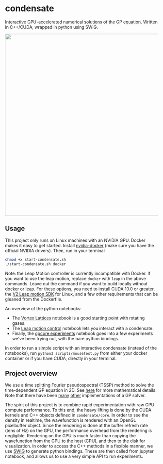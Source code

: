 # condensate
Interactive GPU-accelerated numerical solutions of the GP equation. Written in C++/CUDA, wrapped in python using SWIG.

<p align="center">
  <img src="condensate.gif?raw=true" width="600px">
</p>


## Usage

This project only runs on Linux machines with an NVIDIA GPU. Docker makes it easy to get started. Install [nvidia-docker](https://github.com/NVIDIA/nvidia-docker) (make sure you have the official NVIDIA drivers). Then, run in your terminal

```bash
chmod +x start-condensate.sh
./start-condensate.sh docker
```

Note: the Leap Motion controller is currently incompatible with Docker. If you want to use the leap motion, replace `docker` with `leap` in the above commands. Leave out the command if you want to build locally without docker or leap. For these options, you need to install CUDA 10.0 or greater, the [V2 Leap motion SDK](https://developer.leapmotion.com/setup/desktop) for Linux, and a few other requirements that can be gleaned from the Dockerfile.

An overview of the python notebooks:

- The [Vortex Lattices](notebooks/Vortex%20Lattices.ipynb)  notebook is a good starting point with rotating gases.
- The [Leap motion control](notebooks/Leap%20motion%20control.ipynb) notebook lets you interact with a condensate.
- Finally, the [gpcore experiments](notebooks/gpcore%20experiments.ipynb) notebook goes into a few experiments we've been trying out, with the bare python bindings.

In order to run a simple script with an interactive condensate (instead of the notebooks), run `python3 scripts/mousetest.py` from either your docker container or if you have CUDA, directly in your terminal.

## Project overview

We use a time splitting Fourier pseudospectral (TSSP) method to solve the time-dependent GP equation in 2D. See [here](https://cpb-us-w2.wpmucdn.com/blog.nus.edu.sg/dist/4/11813/files/2019/05/becreview.pdf) for more mathematical details. Note that there have been [many](http://gpelab.math.cnrs.fr/) [other](https://gpue-group.github.io/) implementations of a GP solver. 

The spirit of this project is to combine rapid experimentation with raw GPU compute performance. To this end, the heavy lifting is done by the CUDA kernels and C++ objects defined in `condensate/core`. In order to see the density in realtime, the wavefunction is rendered with an OpenGL pixelbuffer object. Since the rendering is done at the buffer refresh rate (tens of Hz) on the GPU, the performance overhead from the rendering is negligible. Rendering on the GPU is much faster than copying the wavefunction from the GPU to the host (CPU), and then to the disk for visualization. In order to access the C++ methods in a flexible manner, we use [SWIG](http://www.swig.org/) to generate python bindings. These are then called from jupyter notebook, and allows us to use a very simple API to run experiments.

